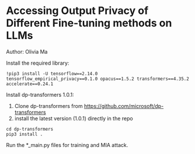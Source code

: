 # Accessing Output Privacy of Different Fine-tuning methods on LLMs

Author: Olivia Ma

Install the required library:
```
!pip3 install -U tensorflow==2.14.0 tensorflow_empirical_privacy==0.1.0 opacus==1.5.2 transformers==4.35.2 accelerate==0.24.1
```

Install dp-transformers 1.0.1:
1. Clone dp-transformers from https://github.com/microsoft/dp-transformers
2. install the latest version (1.0.1) directly in the repo
```
cd dp-transformers
pip3 install .
```

Run the *_main.py files for training and MIA attack.
